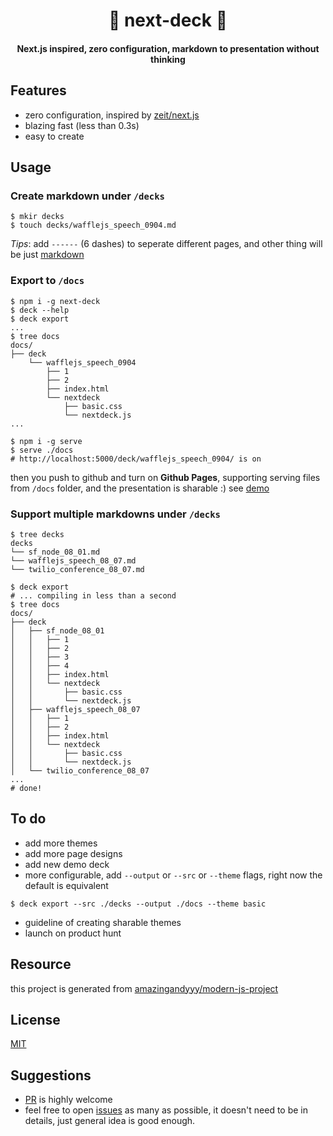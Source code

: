 <h1 align="center">
💬 next-deck 💬
</h1>
<h4 align="center">
Next.js inspired, zero configuration, markdown to presentation without thinking
</h4>

## Features

- zero configuration, inspired by [zeit/next.js](https://github.com/zeit/next.js)
- blazing fast (less than 0.3s)
- easy to create

## Usage

### Create markdown under `/decks`

```terminal
$ mkir decks
$ touch decks/wafflejs_speech_0904.md
```

*Tips*: add `------` (6 dashes) to seperate different pages, and other thing will be just [markdown](https://guides.github.com/features/mastering-markdown/)

### Export to `/docs`

```terminal
$ npm i -g next-deck
$ deck --help
$ deck export
...
$ tree docs
docs/
├── deck
    └── wafflejs_speech_0904
        ├── 1
        ├── 2
        ├── index.html
        └── nextdeck
            ├── basic.css
            └── nextdeck.js
...

$ npm i -g serve
$ serve ./docs
# http://localhost:5000/deck/wafflejs_speech_0904/ is on
```

then you push to github and turn on **Github Pages**, supporting serving files from `/docs` folder, and the presentation is sharable :) see [demo]()

### Support multiple markdowns under `/decks`

```terminal
$ tree decks
decks
└── sf_node_08_01.md
└── wafflejs_speech_08_07.md
└── twilio_conference_08_07.md

$ deck export
# ... compiling in less than a second
$ tree docs
docs/
├── deck
│   ├── sf_node_08_01
│   │   ├── 1
│   │   ├── 2
│   │   ├── 3
│   │   ├── 4
│   │   ├── index.html
│   │   └── nextdeck
│   │       ├── basic.css
│   │       └── nextdeck.js
│   ├── wafflejs_speech_08_07
│   │   ├── 1
│   │   ├── 2
│   │   ├── index.html
│   │   └── nextdeck
│   │       ├── basic.css
│   │       └── nextdeck.js
│   └── twilio_conference_08_07
...
# done!
```

## To do

- add more themes
- add more page designs
- add new demo deck
- more configurable, add `--output` or `--src` or `--theme` flags, right now the default is equivalent

```terminal
$ deck export --src ./decks --output ./docs --theme basic
```

- guideline of creating sharable themes
- launch on product hunt

## Resource

this project is generated from [amazingandyyy/modern-js-project](https://github.com/amazingandyyy/modern-js-project)

## License

[MIT](https://raw.githubusercontent.com/amazingandyyy/next-deck/master/license)

## Suggestions

- [PR](https://github.com/amazingandyyy/next-deck/pulls) is highly welcome
- feel free to open [issues](https://github.com/amazingandyyy/next-deck/issues) as many as possible, it doesn't need to be in details, just general idea is good enough.
